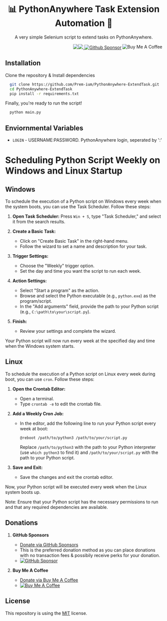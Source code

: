 <h1 align="center">📊 PythonAnywhere Task Extension Automation 🤖 </h1>

<p align="center">A very simple Selenium script to extend tasks on PythonAnywhere.</p>

<p align="right"> 
        <img src="https://img.shields.io/badge/python-3670A0?style=for-the-badge&logo=python&logoColor=ffdd54"/><img src="https://img.shields.io/badge/-selenium-%43B02A?style=for-the-badge&logo=selenium&logoColor=white"/><a href="https://www.buymeacoffee.com/prem.ium" target="_blank"><img align="right" src="https://img.shields.io/badge/Buy%20Me%20a%20Coffee-ffdd00?style=for-the-badge&logo=buy-me-a-coffee&logoColor=black" alt="Buy Me A Coffee"/></a><a href="https://github.com/sponsors/Prem-ium" target="_blank">
        <img src="https://img.shields.io/badge/sponsor-30363D?style=for-the-badge&logo=GitHub-Sponsors&logoColor=#EA4AA" alt="Github Sponsor"/></a>
</p>

## Installation
Clone the repository & Install dependencies
```bash
  git clone https://github.com/Prem-ium/PythonAnywhere-ExtendTask.git
  cd PythonAnywhere-ExtendTask
  pip install -r requirements.txt
```
Finally, you're ready to run the script!
```bash
  python main.py
```
## Enviornmental Variables
- `LOGIN` - USERNAME:PASSWORD. PythonAnywhere login, seperated by ':'

# Scheduling Python Script Weekly on Windows and Linux Startup
## Windows

To schedule the execution of a Python script on Windows every week when the system boots, you can use the Task Scheduler. Follow these steps:

1. **Open Task Scheduler:** Press `Win + S`, type "Task Scheduler," and select it from the search results.

2. **Create a Basic Task:**
   - Click on "Create Basic Task" in the right-hand menu.
   - Follow the wizard to set a name and description for your task.

3. **Trigger Settings:**
   - Choose the "Weekly" trigger option.
   - Set the day and time you want the script to run each week.

4. **Action Settings:**
   - Select "Start a program" as the action.
   - Browse and select the Python executable (e.g., `python.exe`) as the program/script.
   - In the "Add arguments" field, provide the path to your Python script (e.g., `C:\path\to\your\script.py`).

5. **Finish:**
   - Review your settings and complete the wizard.

Your Python script will now run every week at the specified day and time when the Windows system starts.

## Linux

To schedule the execution of a Python script on Linux every week during boot, you can use `cron`. Follow these steps:

1. **Open the Crontab Editor:**
   - Open a terminal.
   - Type `crontab -e` to edit the crontab file.

2. **Add a Weekly Cron Job:**
   - In the editor, add the following line to run your Python script every week at boot:
     ```
     @reboot /path/to/python3 /path/to/your/script.py
     ```
     Replace `/path/to/python3` with the path to your Python interpreter (use `which python3` to find it) and `/path/to/your/script.py` with the path to your Python script.

3. **Save and Exit:**
   - Save the changes and exit the crontab editor.

Now, your Python script will be executed every week when the Linux system boots up.

Note: Ensure that your Python script has the necessary permissions to run and that any required dependencies are available.

## Donations
1. **GitHub Sponsors**
   - [Donate via GitHub Sponsors](https://github.com/sponsors/Prem-ium)
   - This is the preferred donation method as you can place donations with no transaction fees & possibily receive perks for your donation.
   - [![GitHub Sponsor](https://img.shields.io/badge/sponsor-30363D?style=for-the-badge&logo=GitHub-Sponsors&logoColor=#EA4AAA)](https://github.com/sponsors/Prem-ium)

2. **Buy Me A Coffee**
   - [Donate via Buy Me A Coffee](https://www.buymeacoffee.com/prem.ium)
   - [![Buy Me A Coffee](https://img.shields.io/badge/Buy%20Me%20a%20Coffee-ffdd00?style=for-the-badge&logo=buy-me-a-coffee&logoColor=black)](https://www.buymeacoffee.com/prem.ium)

## License
This repository is using the [MIT](https://choosealicense.com/licenses/mit/) license.
